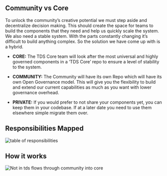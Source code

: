 ## Community vs Core

To unlock the community’s creative potential we must step aside and decentralize decision making. This should create the space for teams to build the components that they need and help us quickly scale the system. We also need a stable system. With the parts constantly changing it’s difficult to build anything complex. So the solution we have come up with is a hybrid.

- **CORE:** The TDS Core team will look after the most universal and highly governed components in a ‘TDS Core’ repo to ensure a level of stability to the system.

- **COMMUNITY:** The Community will have its own Repo which will have its own Open Governance model. This will give you the flexibility to build and extend our current capabilities as much as you want with lower governance overhead.

- **PRIVATE:** If you would prefer to not share your components yet, you can keep them in your codebase. If at a later date you need to use them elsewhere simple migrate them over.

## Responsibilities Mapped
![table of responsibilities](https://lh3.googleusercontent.com/HECfkqC1OF8s8yJ9IGeVYYvrBW4jUuhdKtmEg5lyrO3-d07G58P8AAQrNMjA2o84LoTj5koLv5vKb6E39mjSnID8VCjbJ5Zp61lhst6FYRWIQ15jT0_mlyFKApnbLH2kfnmPBCOOqJudQZlaH54vTT62Xs7OY0lQ0Xp_Qdif27wM0b8MvYk_eWxpg9e0RMx1TipLdQTFxKA-w2HkAUONe04pzckhF8bImu258sWgZMFzcH2654fhuGG7cTkPagoI9loJv4kfAk1nUe41MPLVvoIHaZYODq36p_hHPycMorazC2lYAnazGhdLcYXp3mp4REDlnlRqLYWdT4S6eHYwbh8NgNcJDhjKQFx0BfJxGl_JDvoZCB5-NvXZ5sSRLXmvfXH55qAY7TRAOJURu_y19uPHMCfT_A2f4PZscSvMPFXrrj2S46Y2FqgG1j-xWKesaooTU_MoF2LpMz132ISzLlAAaZHaeWY80hHJ91U6LEt0R0c-YNG1-eqpq7iz9qEuEaVidXaKYGfXFIaY_JFtDa-CwqFSQ6MlJY1sQUT_WbNuqGLhUe7dgLEPFbEl0vBRDWj3wZjg-ECmjztOTIp3K7QyRiRx0FO2M40Gfr3AA8Cr3VGM6wIU68cGPxX6VQ2CLVBBVXddXjnpXZFfd05eEToEOAQHosT3=w1211-h411-no)

  

## How it works
![Not in tds flows through community into core](https://preview.ibb.co/j8E6hJ/Screen_Shot_2018_06_11_at_4_10_38_PM.png)
